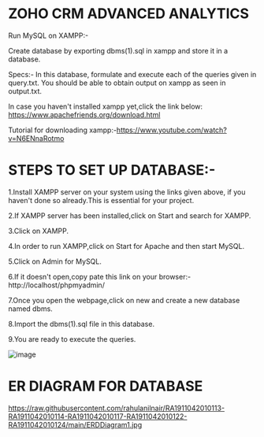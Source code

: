 # ZOHO CRM ADVANCED ANALYTICS

Run MySQL on XAMPP:-

Create database by exporting dbms(1).sql in xampp and store it in a database.

Specs:-
In this database, formulate and execute each of the queries given in query.txt. You should be able to obtain output on xampp as seen in output.txt.

In case you haven't installed xampp yet,click the link below:
https://www.apachefriends.org/download.html

Tutorial for downloading xampp:-https://www.youtube.com/watch?v=N6ENnaRotmo

# STEPS TO SET UP DATABASE:-

1.Install XAMPP server on your system using the links given above, if you haven't done so already.This is essential for your project.

2.If XAMPP server has been installed,click on Start and search for XAMPP.

3.Click on XAMPP.

4.In order to run XAMPP,click on Start for Apache and then start MySQL.

5.Click on Admin for MySQL.

6.If it doesn't open,copy pate this link on your browser:-http://localhost/phpmyadmin/

7.Once you open the webpage,click on new and create a new database named dbms.

8.Import the dbms(1).sql file in this database.

9.You are ready to execute the queries.

![image](https://user-images.githubusercontent.com/66904708/117148858-4491a600-add4-11eb-8f0b-53daf9bbb81f.png)

# ER DIAGRAM FOR DATABASE

https://raw.githubusercontent.com/rahulanilnair/RA1911042010113-RA1911042010114-RA1911042010117-RA1911042010122-RA1911042010124/main/ERDDiagram1.jpg

